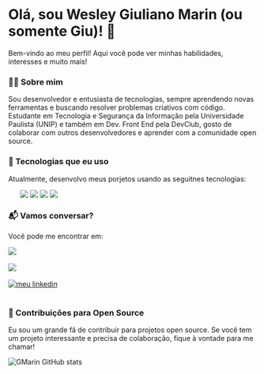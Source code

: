 # Olá, sou Wesley Giuliano Marin (ou somente Giu)! 👋

Bem-vindo ao meu perfil! Aqui você pode ver minhas habilidades, interesses e muito mais!

<div>
  <h3>👨‍💻 Sobre mim</h3>
  <p>Sou desenvolvedor e entusiasta de tecnologias, sempre aprendendo novas ferramentas e buscando resolver problemas criativos com código. Estudante em Tecnologia e Segurança da Informação pela Universidade Paulista (UNIP) e também em Dev. Front End pela DevClub, gosto de colaborar com outros desenvolvedores e aprender com a comunidade open source.</p>
</div>

<div>
  <h3>🔧 Tecnologias que eu uso</h3>
  <p>Atualmente, desenvolvo meus porjetos usando as seguitnes tecnologias:</p>
  <ul>
  <img src="https://img.shields.io/badge/JavaScript-F7DF1E?style=for-the-badge&logo=javascript&logoColor=black"/> 
    <img src="https://img.shields.io/badge/CSS3-1572B6?style=for-the-badge&logo=css3&logoColor=white"/> 
  <img src="https://img.shields.io/badge/React-20232A?style=for-the-badge&logo=react&logoColor=61DAFB"/> 
   <img src="https://img.shields.io/badge/HTML5-E34F26?style=for-the-badge&logo=html5&logoColor=white"/> 
  </ul>
</div>

<div>
  <h3>📬 Vamos conversar?</h3>
  <p>Você pode me encontrar em:</p>


  <a href="https://www.instagram.com/wesley_giuliano/" title="Visite meu insta">
  <img src="https://img.shields.io/badge/Instagram-E4405F?style=for-the-badge&logo=instagram&logoColor=white">
</a> 
<br>
<br>
 <a href="mailto:wesley.giuliano@gmail.com" title="Entre em ctt por e-mail">
  <img src="https://img.shields.io/badge/Gmail-D14836?style=for-the-badge&logo=gmail&logoColor=white">
</a> 
<br>
<br>
    
  <a href="https://www.linkedin.com/in/wesleygmarin/" title="Visite meu linkedin">
  <img src="https://img.shields.io/badge/LinkedIn-0077B5?style=for-the-badge&logo=linkedin&logoColor=white" alt="meu linkedin">
</a> 
<br>
<br>
    	
  </div>
  <h3>🔄 Contribuições para Open Source</h3>
  <p>Eu sou um grande fã de contribuir para projetos open source. Se você tem um projeto interessante e precisa de colaboração, fique à vontade para me chamar!</p>
</div>


![GMarin GitHub stats](https://github-readme-stats.vercel.app/api?username=GMarin89&theme=dark&show_icons=true)
